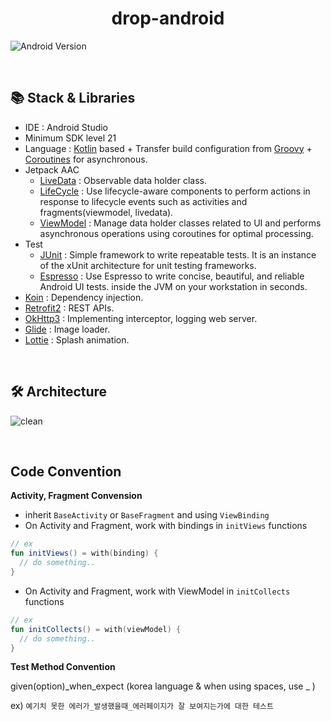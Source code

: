 <div align = "center">
  <h1> drop-android </h1>
</div>

![Android Version](https://img.shields.io/badge/API-23%2B-green?style=flat&logo=Android&logoColor=white")

</br>

## 📚 Stack & Libraries
- IDE : Android Studio
- Minimum SDK level 21
- Language : [Kotlin](https://kotlinlang.org/) based + Transfer build configuration from [Groovy](https://developer.android.com/studio/build/migrate-to-kts) + [Coroutines](https://github.com/Kotlin/kotlinx.coroutines) for asynchronous.
- Jetpack AAC
  - [LiveData](https://developer.android.com/topic/libraries/architecture/livedata) : Observable data holder class.
  - [LifeCycle](https://developer.android.com/topic/libraries/architecture/lifecycle) : Use lifecycle-aware components to perform actions in response to lifecycle events such as activities and fragments(viewmodel, livedata).
  - [ViewModel](https://developer.android.com/topic/libraries/architecture/viewmodel) : Manage data holder classes related to UI and performs asynchronous operations using coroutines for optimal processing.
- Test 
  - [JUnit](https://github.com/junit-team) : Simple framework to write repeatable tests. It is an instance of the xUnit architecture for unit testing frameworks.
  - [Espresso](https://developer.android.com/training/testing/espresso) : Use Espresso to write concise, beautiful, and reliable Android UI tests.
inside the JVM on your workstation in seconds. 
- [Koin](https://github.com/InsertKoinIO/koin) : Dependency injection.
- [Retrofit2](https://github.com/square/retrofit) : REST APIs.
- [OkHttp3](https://github.com/square/okhttp) : Implementing interceptor, logging web server.
- [Glide](https://github.com/bumptech/glide) : Image loader.
- [Lottie](https://github.com/airbnb/lottie-android) : Splash animation.

</br>

## 🛠 Architecture

![clean](https://user-images.githubusercontent.com/29699217/169539214-f8b0fdb9-08a9-40ab-b577-d619f572c000.png)

</br>

## Code Convention

**Activity, Fragment Convension**
- inherit `BaseActivity` or `BaseFragment` and using `ViewBinding`
- On Activity and Fragment, work with bindings in `initViews` functions 
```kotlin
// ex
fun initViews() = with(binding) {
  // do something..
}
```
- On Activity and Fragment, work with ViewModel in `initCollects` functions
```kotlin
// ex
fun initCollects() = with(viewModel) {
  // do something..
}
```

**Test Method Convention**

given(option)_when_expect (korea language & when using spaces, use _ )

ex) `예기치 못한 에러가_발생했을때_에러페이지가 잘 보여지는가에 대한 테스트`



